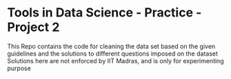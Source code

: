 # Tools in Data Science - Practice - Project 2
This Repo contains the code for cleaning the data set based on the given guidelines and the solutions to different questions imposed on the dataset
Solutions here are not enforced by IIT Madras, and is only for experimenting purpose
